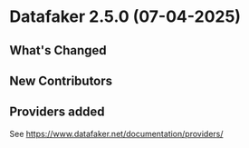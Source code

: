 # Datafaker 2.5.0 (07-04-2025)

## What's Changed

## New Contributors

## Providers added

See https://www.datafaker.net/documentation/providers/
